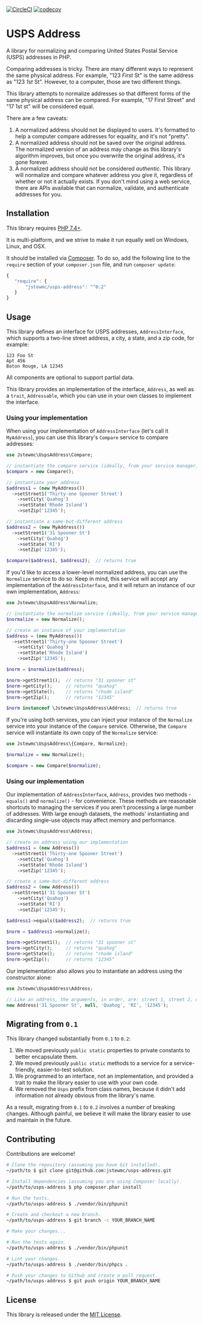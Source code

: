 [![CircleCI](https://circleci.com/gh/jstewmc/usps-address.svg?style=svg)](https://circleci.com/gh/jstewmc/usps-address) [![codecov](https://codecov.io/gh/jstewmc/usps-address/branch/master/graph/badge.svg?token=1A8WcraCqs)](https://codecov.io/gh/jstewmc/usps-address)

# USPS Address

A library for normalizing and comparing United States Postal Service (USPS) addresses in PHP.

Comparing addresses is tricky. There are many different ways to represent the same physical address. For example, "123 *First* St" is the same address as "123 *1st* St". However, to a computer, those are two different things.

This library attempts to normalize addresses so that different forms of the same physical address can be compared. For example, "17 First Street" and "17 1st st" will be considered equal.

There are a few caveats:

1. A normalized address should not be displayed to users. It's formatted to help a computer compare addresses for equality, and it's not "pretty".
2. A normalized address should not be saved over the original address. The normalized version of an address may change as this library's algorithm improves, but once you overwrite the original address, it's gone forever.
3. A normalized address should not be considered _authentic_. This library will normalize and compare whatever address you give it, regardless of whether or not it actually exists. If you don't mind using a web service, there are APIs available that can normalize, validate, and authenticate addresses for you.

## Installation

This library requires [PHP 7.4+](https://secure.php.net).

It is multi-platform, and we strive to make it run equally well on Windows, Linux, and OSX.

It should be installed via [Composer](https://getcomposer.org). To do so, add the following line to the `require` section of your `composer.json` file, and run `composer update`:

```javascript
{
   "require": {
       "jstewmc/usps-address": "^0.2"
   }
}
```

## Usage

This library defines an interface for USPS addresses, `AddressInterface`, which supports a two-line street address, a city, a state, and a zip code, for example:

```
123 Foo St
Apt 456
Baton Rouge, LA 12345
```

All components are optional to support partial data.

This library provides an implementation of the interface, `Address`, as well as a `trait`, `Addressable`, which you can use in your own classes to implement the interface.

### Using your implementation

When using your implementation of `AddressInterface` (let's call it `MyAddress`), you can use this library's `Compare` service to compare addresses:

```php
use Jstewmc\UspsAddress\Compare;

// instantiate the compare service (ideally, from your service manager)
$compare = new Compare();

// instantiate your address
$address1 = (new MyAddress())
  ->setStreet1('Thirty-one Spooner Street')
	->setCity('Quahog')
	->setState('Rhode Island')
	->setZip('12345');

// instantiate a same-but-different address
$address2 = (new MyAddress())
  ->setStreet1('31 Spooner St')
	->setCity('Quahog')
	->setState('RI')
	->setZip('12345');

$compare($address1, $address2);  // returns true
```

If you'd like to access a lower-level normalized address, you can use the `Normalize` service to do so. Keep in mind, this service will accept any implementation of the `AddressInterface`, and it will return an instance of our own implementation, `Address`:

```php
use Jstewmc\UspsAddress\Normalize;

// instantiate the normalize service (ideally, from your service manager)
$normalize = new Normalize();

// create an instance of your implementation
$address = (new MyAddress())
  ->setStreet1('Thirty-one Spooner Street')
	->setCity('Quahog')
	->setState('Rhode Island')
	->setZip('12345');

$norm = $normalize($address);

$norm->getStreet1();  // returns "31 spooner st"
$norm->getCity();     // returns "quahog"
$norm->getState();    // returns "rhode island"
$norm->getZip();      // returns "12345"

$norm instanceof \Jstewmc\UspsAddress\Address;  // returns true
```

If you're using both services, you can inject your instance of the `Normalize` service into your instance of the `Compare` service. Otherwise, the `Compare` service will instantiate its own copy of the `Normalize` service:

```php
use Jstewmc\UspsAddress\{Compare, Normalize};

$normalize = new Normalize();

$compare = new Compare($normalize);
```

### Using our implementation

Our implementation of `AddressInterface`, `Address`, provides two methods - `equals()` and `normalize()` - for convenience. These methods are reasonable shortcuts to managing the services if you aren't processing a large number of addresses. With large enough datasets, the methods' instantiating and discarding single-use objects may affect memory and performance.

```php
use Jstewmc\UspsAddress\Address;

// create an address using our implementation
$address1 = (new Address())
  ->setStreet1('Thirty-one Spooner Street')
	->setCity('Quahog')
	->setState('Rhode Island')
	->setZip('12345');

// create a same-but-different address
$address2 = (new Address())
  ->setStreet1('31 Spooner St')
	->setCity('Quahog')
	->setState('RI')
	->setZip('12345');

$address1->equals($address2);  // returns true

$norm = $address1->normalize();

$norm->getStreet1();  // returns "31 spooner st"
$norm->getCity();     // returns "quahog"
$norm->getState();    // returns "rhode island"
$norm->getZip();      // returns "12345"
```

Our implementation also allows you to instantiate an address using the constructor alone:

```php
use Jstewmc\UspsAddress\Address;

// Like an address, the arguments, in order, are: street 1, street 2, city, state, and zip
new Address('31 Spooner St', null, 'Quahog', 'RI', '12345');
```

## Migrating from `0.1`

This library changed substantially from `0.1` to `0.2`:

1. We moved previously `public static` properties to private constants to better encapsulate them.
1. We moved previously `public static` methods to a service for a service-friendly, easier-to-test solution.
1. We programmed to an interface, not an implementation, and provided a trait to make the library easier to use with your own code.
1. We removed the `Usps` prefix from class names, because it didn't add information not already obvious from the library's name.

As a result, migrating from `0.1` to `0.2` involves a number of breaking changes. Although painful, we believe it will make the library easier to use and maintain in the future.

## Contributing

Contributions are welcome!

```bash
# Clone the repository (assuming you have Git installed).
~/path/to $ git clone git@github.com:jstewmc/usps-address.git

# Install dependencies (assuming you are using Composer locally).
~/path/to/usps-address $ php composer.phar install

# Run the tests.
~/path/to/usps-address $ ./vendor/bin/phpunit

# Create and checkout a new branch.
~/path/to/usps-address $ git branch -c YOUR_BRANCH_NAME

# Make your changes...

# Run the tests again.
~/path/to/usps-address $ ./vendor/bin/phpunit

# Lint your changes.
~/path/to/usps-address $ ./vendor/bin/phpcs .

# Push your changes to Github and create a pull request.
~/path/to/usps-address $ git push origin YOUR_BRANCH_NAME
```

## License

This library is released under the [MIT License](LICENSE).
